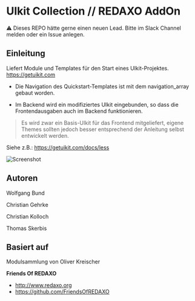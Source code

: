 # UIkit Collection // REDAXO AddOn

⚠️ Dieses REPO hätte gerne einen neuen Lead. Bitte im Slack Channel melden oder ein Issue anlegen. 

## Einleitung
Liefert Module und Templates für den Start eines UIkit-Projektes. 
https://getuikit.com

- Die Navigation des Quickstart-Templates ist mit dem navigation_array gebaut worden. 

- Im Backend wird ein modifiziertes UIkit eingebunden, so dass die Frontendausgaben auch im Backend funktionieren.   

> Es wird zwar ein Basis-UIkit für das Frontend mitgeliefert, eigene Themes sollten jedoch besser entsprechend der Anleitung selbst entwickelt werden. 

Siehe z.B.: https://getuikit.com/docs/less

![Screenshot](https://raw.githubusercontent.com/FriendsOfREDAXO/uikit_collection/assets/screenshot.png)

## Autoren

Wolfgang Bund

Christian Gehrke

Christian Kolloch

Thomas Skerbis


## Basiert auf

Modulsammlung von Oliver Kreischer

**Friends Of REDAXO**

* http://www.redaxo.org
* https://github.com/FriendsOfREDAXO
